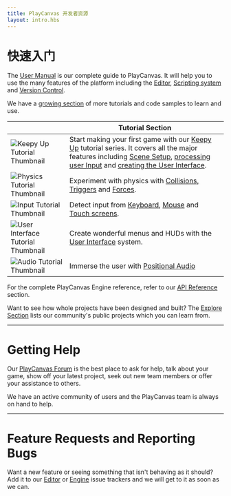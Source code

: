 ```yaml
---
title: PlayCanvas 开发者资源
layout: intro.hbs
---
```


# 快速入门

The [User Manual][1] is our complete guide to PlayCanvas. It will help you to use the many features of the platform including the [Editor][2], [Scripting system][3] and [Version Control][4].

We have a [growing section][5] of more tutorials and code samples to learn and use.

|   | Tutorial Section   |
|---|---|
| ![Keepy Up Tutorial Thumbnail](/images/user-manual/frontpage/keepy_up_tutorial_thumb.png) | Start making your first game with our [Keepy Up](/tutorials/keepyup-part-one/) tutorial series. It covers all the major features including [Scene Setup](/tutorials/keepyup-part-one/), [processing user Input](/tutorials/keepyup-part-four/) and [creating the User Interface](/tutorials/keepyup-part-six/). |
| ![Physics Tutorial Thumbnail](/images/user-manual/frontpage/physics_tutorial_thumb.png) | Experiment with physics with [Collisions, Triggers](/tutorials/collision-and-triggers/) and [Forces](/tutorials/Using-forces-on-rigid-bodies/).|
| ![Input Tutorial Thumbnail](/images/user-manual/frontpage/input_tutorial_thumb.png) | Detect input from [Keyboard](/tutorials/keyboard-input/), [Mouse](/tutorials/mouse-input/) and [Touch screens](/tutorials/basic-touch-input/). |
| ![User Interface Tutorial Thumbnail](/images/user-manual/frontpage/ui_tutorial_thumb.png) | Create wonderful menus and HUDs with the [User Interface](/tutorials/ui-elements-buttons/) system. |
| ![Audio Tutorial Thumbnail](/images/user-manual/frontpage/audio_tutorial_thumb.png) | Immerse the user with [Positional Audio](/tutorials/basic-audio/) |

For the complete PlayCanvas Engine reference, refer to our [API Reference][6] section. 

Want to see how whole projects have been designed and built? The [Explore Section][7] lists our community's public projects which you can learn from.

---

# Getting Help

Our [PlayCanvas Forum][8] is the best place to ask for help, talk about your game, show off your latest project, seek out new team members or offer your assistance to others.

We have an active community of users and the PlayCanvas team is always on hand to help.

---

# Feature Requests and Reporting Bugs

Want a new feature or seeing something that isn't behaving as it should? Add it to our [Editor][9] or [Engine][10] issue trackers and we will get to it as soon as we can.

[1]: /user-manual
[2]: /user-manual/designer/
[3]: /user-manual/scripting/
[4]: /user-manual/version-control/
[5]: /tutorials/
[6]: /api/
[7]: https://playcanvas.com/explore/plays
[8]: https://forum.playcanvas.com/
[9]: https://github.com/playcanvas/editor/issues
[10]: https://github.com/playcanvas/engine/issues

